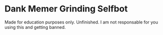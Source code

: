 # Dank Memer Grinding Selfbot
Made for education purposes only. Unfinished. I am not responsable for you using this and getting banned.
